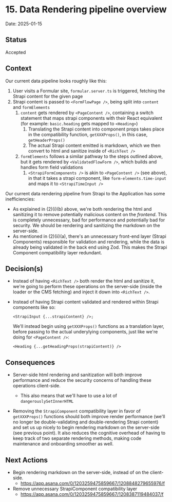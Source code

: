 # 15. Data Rendering pipeline overview

Date: 2025-01-15

## Status

Accepted

## Context

Our current data pipeline looks roughly like this:

1. User visits a Formular site, `formular.server.ts` is triggered, fetching the Strapi content for the given page
2. Strapi content is passed to `<FormFlowPage />`, being split into `content` and `formElements`
   1. `content` gets rendered by `<PageContent />`, containing a switch statement that maps strapi components with their React equivalent (for example: `basic.heading` gets mapped to `<Heading>`)
      1. Translating the Strapi content into component props takes place in the compatibility function, `getXXXProps()`, in this case, `getHeaderProps()`
      2. The actual Strapi content emitted is markdown, which we then convert to html and sanitize inside of `<RichText />`
   2. `formElements` follows a similar pathway to the steps outlined above, but it gets rendered by `<ValidatedFlowForm />`, which builds and handles form field validations
      1. `<StrapiFormComponents />` is akin to `<PageContent />` (see above), in that it takes a strapi component, like `form-elements.time-input` and maps it to `<StrapiTimeInput />`

Our current data rendering pipeline from Strapi to the Application has some inefficiencies:

- As explained in (2)(i)(b) above, we're both rendering the html and sanitizing it to remove potentially malicious content on the _frontend_. This is completely unnecessary, bad for performance and potentially bad for security. We should be rendering and sanitizing the markdown on the server-side.
- As mentioned in (2)(ii)(a), there's an unnecessary front-end layer (Strapi Components) responsible for validation and rendering, while the data is already being validated in the back end using Zod. This makes the Strapi Component compatibility layer redundant.

## Decision(s)

- Instead of having `<RichText />` both render the html and sanitize it, we're going to perform these operations on the server-side (inside the loader or the CMS fetching) and inject it down into `<RichText />`.

- Instead of having Strapi content validated and rendered within Strapi components like so:

  ```
  <StrapiInput {...strapiContent} />;
  ```

  We'll instead begin using `getXXXProps()` functions as a translation layer, before passing to the actual underylying components, just like we're doing for `<PageContent />`:

  ```
  <Heading {...getHeadingProps(strapiContent)} />
  ```

## Consequences

- Server-side html rendering and sanitization will both improve performance and reduce the security concerns of handling these operations client-side.

  - This also means that we'll have to use a lot of `dangerouslySetInnerHTML`

- Removing the `StrapiComponent` compatibility layer in favor of `getXXXProps()` functions should both improve render performance (we'll no longer be double-validating and double-rendering Strapi content) and set us up nicely to begin rendering markdown on the server-side (see previous point). It also reduces the cognitive overhead of having to keep track of two separate rendering methods, making code maintenance and onboarding smoother as well.

## Next Actions

- Begin rendering markdown on the server-side, instead of on the client-side.
  - https://app.asana.com/0/1203259475859667/1208848279655976/f
- Remove unnecessary StrapiComponent compatibility layer
  - https://app.asana.com/0/1203259475859667/1208387119484037/f
